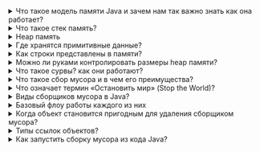 <details><summary>Что такое модель памяти Java и зачем нам так важно знать как она работает?</summary>
    <p>Модель памяти Java описывает поведение потоков в среде исполнения Java</p>
    <ul>Для чего нам надо знать, понимать как и куда расходуется память:
        <li>чтоб писать оптимальные, относительно памяти, программы</li>
        <li>избегать утечек памяти</li>
        <li>решать проблемы и ошибки вызванные недостатком памяти</li>
    </ul>
    <img src="https://user-images.githubusercontent.com/4215285/73688549-55d59980-46dd-11ea-89d2-06ab5afdf423.png" >
</details>
<details><summary>Что такое стек память?</summary>
    <p>Стек работает по принципу LIFO (последний вошел - первый вышел). Когда вызывается метод, для него выделяется
        блок памяти (frame), в котором хранятся значения примитивов, создаваемых в методе, и ссылки на объекты в куче, на которые ссылается метод
    </p>
    <p>Когда метод завершает выполнение, блок памяти (frame), отведенный для его нужд, очищается, и пространство становится доступным для 
        следующего метода. При этом поток выполнения программы возвращается к месту вызова этого метода с последующим переходом к следующей строке кода
    </p>
    <ul>Особенности:
        <li>Он заполняется и освобождается по мере вызова и завершения новых методов</li>
        <li>Переменные в стеке существуют до тех пор, пока выполняется метод в котором они были созданы</li>
        <li>Если память стека будет заполнена, Java бросит исключение java.lang.StackOverFlowError</li>
        <li>Доступ к этой области памяти осуществляется быстрее, чем к куче</li>
        <li>Является потокобезопасным, поскольку для каждого потока создается свой отдельный стек</li>
    </ul>
</details>
<details><summary>Heap память</summary>
    <p>Heap память - это область памяти используется для динамического выделения памяти для объектов и классов JRE во время выполнения</p>
    <p>Эти объекты имеют глобальный доступ и могут быть получены из любого места программы</p>
    <ul>Heap состоит из:
        <li><b>Young Generation</b> - область где размещаются недавно созданные объекты. Когда она заполняется, происходит быстрая сборка мусора</li>
        <li><b>Old (Tenured) Generation</b> - здесь хранятся долгоживущие объекты. Когда объекты из Young Generation достигают определенного порога «возраста», они перемещаются в Old Generation</li>
        <li><b>Permanent Generation</b> - содержит метаинформацию о классах и методах приложения, но начиная с Java 8 данная область памяти была упразднена</li>
    </ul>
    <ul>Особенности:
        <li>Когда эта область памяти полностью заполняется, Java бросает java.lang.OutOfMemoryError</li>
        <li>Доступ к ней медленнее, чем к стеку</li>
        <li>Эта память, в отличие от стека, автоматически не освобождается. Для сбора неиспользуемых объектов используется сборщик мусора</li>
        <li>В отличие от стека, куча не является потокобезопасной и ее необходимо контролировать, правильно синхронизируя код</li>
    </ul>
</details>
<details><summary>Где хранятся примитивные данные?</summary>
    <p>Значения полей примитивного типа, хранятся в куче</p>
    <p>Значения переменных (локальные переменные метода) примитивного типа хранятся в стеке</p>
</details>
<details><summary>Как строки представлены в памяти?</summary>
    <a href="https://javadevblog.com/chto-takoe-pul-strok-v-java.html" >Что такое пул строк в Java?</a>
    <p><b>Пул строк</b> - область памяти в куче, где JVM хранит строки</p>
    <p>каждый строковый литерал, будет храниться в пуле строк. Два объекта, проинициализированные эквивалентным строковым литералом
        будут иметь ссылки на один и тот же объект в пуле строк. Тк при инициализации, проверяется, есть ли в пуле строк такая страка,
        если есть, то возвращается ссылка на нее, если нет - то создается новая страка в пуле - этот процесс называется интерирование строк
    </p>
    <p>При инициализации строк с помощью new - в куче всегда создается новый объект типа String</p>
    <p>До Java 7 пул строк распологался в специальном участке памяти <b>PermGen</b>, который имел фиксированную длину и не
        расширялся во время выполнения программы и не доступен для сборки мусора. Это повышало риск получить OutOfMemoryError при большом количестве итерирования строк
    </p>
    <p>Начиная с Java 7 пул строк распологается в куче, что дает доступ сборщику мусора. Тем самым оптимизирую память и уменьшение риска получения OutOfMemoryError</p>
    <p>В Java 6 единственная оптимизация по увеличению памяти PermGen (где находился пул строк) - это только во время вызова программы с параметром:<br>
        -XX:MaxPermSize=1G
    </p>
    <p>Начиная с Java 7:<br>
        -XX:StringTableSize=4901
    </p>
</details>
<details><summary>Можно ли руками контролировать размеры heap памяти?</summary>
    <p>При запуске программы, в зависимости от системы, JVM выделяет значения памяти по умолчанию. При желании мы можем изменить эти значения
        при запуске приложения указать параметры:<br>
        <b>-Xms</b> - определяет минимальный объем heap памяти<br>
        <b>-Xmx</b> - определяет максимальный объем heap памяти<br>
        -Xms должен быть меньше, чем -Xmx
    </p>
</details>
<details><summary>Что такое сурвы? как они работают?</summary>
    <a href="https://habr.com/ru/company/otus/blog/553996/">Избавляемся от мусора в Java</a><br>
    <img src="https://hsto.org/r/w1560/getpro/habr/upload_files/0fd/29a/713/0fd29a71366c3832002a9c8a9ca6266a.png" width="50%">
    <p><b>Поколение объекта</b> - возраст объекта, т.е. количество пережитых циклов сборки мусора.</p>
    <p>Для оптимизации сборки мусора память кучи дополнительно разделена на четыре области (Eden, S0, S1, OldGen). В эти области объекты помещаются в зависимости от их возраста.</p>
    <ol>Принцип работы:
        <li>Новые объекты создаются в области Eden. Области Survivor (S0, S1) на данный момент пустые
        <li>Когда область Eden заполняется, происходит минорная сборка мусора. <b>Minor GC</b> — это процесс, при котором операции mark и sweep выполняются для young generation</li>
        <li>После Minor GC живые объекты перемещаются в одну из областей Survivor (например, S0). Мертвые объекты полностью удаляются</li>
        <li>По мере работы приложения пространство Eden заполняется новыми объектами. При очередном Minor GC области young generation и S0 очищаются. На этот раз выжившие объекты 
            перемещаются в область S1, и их возраст увеличивается (отметка о том, что они пережили сборку мусора)  
        </li>
        <li>При следующем Minor GC процесс повторяется. Однако на этот раз области Survivor меняются местами. Живые объекты перемещаются в S0 и у них увеличивается возраст. Области Eden и S1 очищаются</li>
        <li>Объекты между областями Survivor копируются определенное количество раз (пока не переживут определенное количество Minor GC) или пока там достаточно места. Затем эти объекты копируются в область Old</li>
        <li>При Major GC этапы mark и sweep выполняются для Old Generation. Major GC работает медленнее по сравнению с Minor GC, поскольку старое поколение в основном состоит из живых объектов</li>
    </ol>
</details>
<details><summary>Что такое сбор мусора и в чем его преимущества?</summary>
    <p>Сборка мусора - это процесс освобождения памяти за счет удаления неиспользуемых объектов </p>
    <p>Для сборки мусора используется алгоритм пометок (Mark & Sweep)</p>
    <ol>Этапы сборки мусора:
        <li><b>Mark (маркировка)</b> - GC сканирует все объекты и помечает живые (объекты, которые все еще используются). На этом шаге выполнение программы приостанавливается. Поэтому этот шаг также называется "Stop the World" </li>
        <li><b>Sweep (очистка)</b> - освобождается память, занятая объектами, не отмеченными на предыдущем шаге</li>
        <li><b>Compact (уплотнение)</b> - Объекты, пережившие очистку, перемещаются в единый  непрерывный блок памяти. Это уменьшает фрагментацию кучи и позволяет проще и быстрее размещать новые объекты</li>
        <img src="https://hsto.org/r/w1560/getpro/habr/upload_files/8f7/f4a/25f/8f7f4a25f345824f3b18b93d491aced9.png" width="50%">
    </ol>
    <ul>Преимущества:
        <li>Безопасность</li>
        <li>Упрощает процесс программирования</li>
        <li>Сокращает проблемы по управлению памяти</li>
    </ul>
    <ul>Недостатки:
        <li>остановка приложения во время работы gc (Stop the World)</li>
        <li>Возможно нееффективное использование памяти</li>
    </ul>
</details>
<details><summary>Что означает термин «Остановить мир» (Stop the World)?</summary>
    <p><b>Stop the World</b> - это полная остановка потоков программы для безопасной сборки мусора и других системных операций</p>
</details>
<details><summary>Виды сборщиков мусора в Java?</summary>
    <p><b>Serial Garbage Collector (последовательный)</b> - самый простой вариант для приложений с небольшим объемом данных и не 
        требовательных к задержкам. Хорош для использования в однопоточных средах. На слабых компьютерах может быть выбран
        виртуальной машиной в качестве сборщика по умолчанию
    </p>
    <p><b>Parallel (параллельный)</b> - наследует подходы к сборке от последовательного сборщика, но добавляет параллелизм в 
        некоторые операции, а также возможности по автоматической подстройке под требуемые параметры производительности
    </p>
    <p><b>Concurrent Mark Sweep (CMS)</b> - нацелен на снижение максимальных задержек путем выполнения части работ по сборке 
        мусора параллельно с основными потоками приложения. Подходит для работы с относительно большими объемами данных в памяти
    </p>
    <p><b>Garbage-First (G1)</b> - создан для постепенной замены CMS, особенно в серверных приложениях, работающих на многопроцессорных серверах и оперирующих большими объемами данных</p>
</details>
<details><summary>Базовый флоу работы каждого из них</summary>
    <a href="https://habr.com/ru/post/269707/" >Часть 2 — Сборщики Serial GC и Parallel GC.</a><br>
    <a href="https://habr.com/ru/post/269863/" >Часть 3 — Сборщики CMS GC и G1 GC</a>
    <ul>
        <li><b>Serial</b> -XX:+UseSerialGC</li>
        <li><b>Parallel GC</b> -XX:+UseParallelGC
            <p>
                Принцип работы основан как и у Serial GC память разбивается на 4 участка, только работа производится в нескольких потоках.
                Для определения количества потоков, которые будут использоваться при сборке мусора, на компьютере с N ядрами процессора, 
                JVM по умолчанию применяет следующую формулу: если N ≤ 8, то количество потоков равно N, иначе для получения количества 
                потоков N домножается на коэффициент, зависящий от других параметров, обычно это 5/8, но на некоторых платформах коэффициент может быть меньше
            </p>
            <p>
                Каждый поток сборщика получает свой участок памяти в регионе Old Gen, так называемый буфер повышения (promotion buffer), куда только 
                он может переносить данные, чтобы не мешать другим потокам. Такой подход ускоряет сборку мусора, но имеет и небольшое негативное последствие 
                в виде возможной фрагментации памяти
            </p>
        </li>
        <li><b>CMS GC (Concurrent Mark Sweep)</b> - альтернатива Parallel GC
            <p>
                Шаги по пометке выживших объектов и удалению мертвых объектов он выполняет параллельно с работой основной программы.
                Имеет такие же части кучи, и малую сборку производит так же каки Serial/Parallel GC. Он не дожидается заполнения 
                Tenured для того, чтобы начать старшую сборку. Вместо этого он трудится в фоновом режиме постоянно, пытаясь поддерживать 
                Tenured в компактном состоянии
            </p>    
        </li>
        <li><b>G1 GC</b> - память разбивается на множество регионов одинакового размера. Размер этих регионов зависит от общего размера 
            кучи и по умолчанию выбирается так, чтобы их было не больше 2048, обычно получается от 1 до 32 МБ. Разделение регионов на Eden, 
            Survivor и Tenured в данном случае логическое, регионы одного поколения не обязаны идти подряд и даже могут менять свою 
            принадлежность к тому или иному поколению
        </li>
    </ul>
</details>
<details><summary>Когда объект становится пригодным для удаления сборщиком мусора?</summary>
    <p>Когда на объект в памяти нет ссылок</p>
</details>
<details><summary>Типы ссылок объектов?</summary>
    <a href="https://habr.com/ru/post/549176/">Управление памятью Java</a>
    <p>Разница между типами ссылок заключается в том, что объекты в куче, на которые они ссылаются, имеют право на сборку мусора по различным критериям</p>
    <ol>Типы:
        <li><b>Сильная ссылка</b> - объект в куче не удаляется сборщиком мусора, пока на него указывает сильная ссылка или если он явно доступен через цепочку сильных ссылок</li>
        <li><b>Слабая ссылка</b> -  слабая ссылка на объект из кучи, скорее всего, не сохранится после следующего процесса сборки мусора<br>
            WeakReference&lt;StringBuilder&gt; reference = new WeakReference&lt;&gt;(new StringBuilder());<br>
            Хорошим вариантом использования слабых ссылок являются сценарии кеширования
        </li>
        <li><b>Мягкая ссылка</b> - будут собираться сборщиком мусора только тогда, когда вашему приложению не хватает памяти. 
            Следовательно, пока нет критической необходимости в освобождении некоторого места, сборщик мусора не будет касаться 
            легко доступных объектов. Java гарантирует, что все объекты, на которые имеются мягкие ссылки, будут очищены до того, 
            как будет выдано исключение OutOfMemoryError<br>
            SoftReference&lt;StringBuilder&gt; reference = new SoftReference&lt;&gt;(new StringBuilder());
        </li>
        <li><b>Фантомная ссылка</b> - будет выполнена попытка утилизации данного объекта при сборке мусора. Сам объект при этом не будет удален из памяти до тех пор, пока на него существует фантомная
            ссылка или данная фантомная ссылка не очищена с помощью вызова метода clear(). Так же стоит заметить, что метод get() 
            фантомной ссылки всегда возвращает null
            PhantomReference&lt;StringBuilder&gt; reference = new PhantomReference&lt;&gt;(new StringBuilder());
        </li>
    </ol>
</details>
<details><summary>Как запустить сборку мусора из кода Java?</summary>
    <a href="https://www.theserverside.com/video/5-ways-to-force-Java-garbage-collection">5 ways to force Java garbage collection</a><br>
    <ul>методы
        <li>System.gc()</li>
        <li>Runtime.getRuntime().gc()</li>
    </ul>
</details>